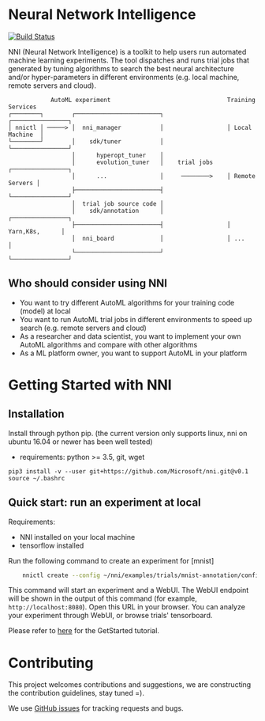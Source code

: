# Neural Network Intelligence

[![Build Status](https://travis-ci.org/Microsoft/nni.svg?branch=master)](https://travis-ci.org/Microsoft/nni)

NNI (Neural Network Intelligence) is a toolkit to help users run automated machine learning experiments. 
The tool dispatches and runs trial jobs that generated by tuning algorithms to search the best neural architecture and/or hyper-parameters in different environments (e.g. local machine, remote servers and cloud).

```
            AutoML experiment                                 Training Services
┌────────┐        ┌────────────────────────┐                  ┌────────────────┐
│ nnictl │ ─────> │  nni_manager           │                  │ Local Machine  │
└────────┘        │    sdk/tuner           │                  └────────────────┘
                  │      hyperopt_tuner    │
                  │      evolution_tuner   │    trial jobs    ┌────────────────┐
                  │      ...               │     ────────>    │ Remote Servers │          
                  ├────────────────────────┤                  └────────────────┘
                  │  trial job source code │                  
                  │    sdk/annotation      │                  ┌────────────────┐
                  ├────────────────────────┤                  │ Yarn,K8s,      │
                  │  nni_board             │                  │ ...            │
                  └────────────────────────┘                  └────────────────┘
```
## **Who should consider using NNI**
* You want to try different AutoML algorithms for your training code (model) at local
* You want to run AutoML trial jobs in different environments to speed up search (e.g. remote servers and cloud)
* As a researcher and data scientist, you want to implement your own AutoML algorithms and compare with other algorithms
* As a ML platform owner, you want to support AutoML in your platform

# Getting Started with NNI

## **Installation**
Install through python pip. (the current version only supports linux, nni on ubuntu 16.04 or newer has been well tested)
* requirements: python >= 3.5, git, wget
```
pip3 install -v --user git+https://github.com/Microsoft/nni.git@v0.1
source ~/.bashrc
```


## **Quick start: run an experiment at local**
Requirements:
* NNI installed on your local machine
* tensorflow installed

Run the following command to create an experiment for [mnist]
```bash
    nnictl create --config ~/nni/examples/trials/mnist-annotation/config.yml
```
This command will start an experiment and a WebUI. The WebUI endpoint will be shown in the output of this command (for example, `http://localhost:8080`). Open this URL in your browser. You can analyze your experiment through WebUI, or browse trials' tensorboard. 

Please refer to [here](docs/GetStarted.md) for the GetStarted tutorial.

# Contributing
This project welcomes contributions and suggestions, we are constructing the contribution guidelines, stay tuned =).

We use [GitHub issues](https://github.com/Microsoft/nni/issues) for tracking requests and bugs.

